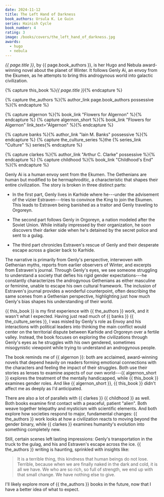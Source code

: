 ```yaml
---
date: 2024-11-12
title: The Left Hand of Darkness
book_authors: Ursula K. Le Guin
series: Hainish Cycle
book_number: 4
rating: 3
image: /books/covers/the_left_hand_of_darkness.jpg
awards:
  - hugo
  - nebula
---
```


<cite class="book-title">{{ page.title }}</cite>, by <span
class="author-name">{{ page.book_authors }}</span>, is her Hugo and Nebula
award-winning novel about the planet of Winter. It follows Genly Ai, an envoy
from the Ekumen, as he attempts to bring this androgynous world into galactic
civilization.

{% capture this_book %}<cite class="book-title">{{ page.title }}</cite>{% endcapture %}

{% capture the_authors %}{% author_link page.book_authors possessive %}{% endcapture %}

{% capture algernon %}{% book_link "Flowers for Algernon" %}{% endcapture %}
{% capture algernon_short %}{% book_link "Flowers for Algernon" link_text="Algernon" %}{% endcapture %}

{% capture banks %}{% author_link "Iain M. Banks" possessive %}{% endcapture %}
{% capture the_culture_series %}the {% series_link "Culture" %} series{% endcapture %}

{% capture clarkes %}{% author_link "Arthur C. Clarke" possessive %}{% endcapture %}
{% capture childhood %}{% book_link "Childhood's End" %}{% endcapture %}

Genly Ai is a human envoy sent from the Ekumen. The Gethenians are human but
modified to be hermaphroditic, a characteristic that shapes their entire
civilization. The story is broken in three distinct parts:

- In the first part, Genly lives in Karhide where he---under the advisement of
  the vizier Estraven---tries to convince the King to join the Ekumen. This
  leads to Estraven being banished as a traitor and Genly traveling to Orgoreyn.

- The second part follows Genly in Orgoreyn, a nation modeled after the
  Soviet Union. While initially impressed by their organization, he soon
  discovers their darker side when he's detained by the secret police and
  sent to a gulag.

- The third part chronicles Estraven's rescue of Genly and their desperate
  escape across a glacier back to Karhide.

The narrative is primarily from Genly's perspective, interwoven with Gethenian
myths, reports from earlier observers of Winter, and excerpts from Estraven's
journal. Through Genly's eyes, we see someone struggling to understand a
society that defies his rigid gender expectations---he constantly
characterizes the androgynous Gethenians as either masculine or feminine,
unable to escape his own cultural framework. The inclusion of Estraven's
journal provides a wonderful counterpoint, often describing the same scenes
from a Gethenian perspective, highlighting just how much Genly's bias shapes
his understanding of their world.

{{ this_book }} is my first experience with {{ the_authors }} work, and it
wasn't what I expected. Having just read much of {{ banks }} {{
the_culture_series }}, I was misled by Genly's role as Envoy and his
interactions with political leaders into thinking the main conflict would
center on the territorial dispute between Karhide and Orgoreyn over a fertile
valley. Instead, the book focuses on exploring the civilizations through
Genly's eyes as he struggles with his own gendered, sometimes misogynistic
viewpoint while trying to understand an androgynous people.

The book reminds me of {{ algernon }}: both are acclaimed, award-winning
novels that depend heavily on readers forming emotional connections with the
characters and feeling the impact of their struggles. Both use their stories
as lenses to examine aspects of our own world---{{ algernon_short }} explores
the treatment of the mentally handicapped, while {{ this_book }} examines
gender roles. And like {{ algernon_short }}, {{ this_book }} didn't affect me
as deeply as I'd anticipated.

There are also a lot of parallels with {{ clarkes }} {{ childhood }} as well.
Both books examine first contact with a peaceful, patient "alien". Both weave
together telepathy and mysticism with scientific elements. And both explore
how societies respond to major, fundamental changes: {{ the_authors }} work
looks at how a civilization reacts to moving beyond the gender binary, while
{{ clarkes }} examines humanity's evolution into something completely new.

Still, certain scenes left lasting impressions: Genly's transportation
in the truck to the gulag, and his and Estraven's escape across the ice. {{
the_authors }} writing is haunting, sprinkled with insights like:

> It is a terrible thing, this kindness that human beings do not lose.
> Terrible, because when we are finally naked in the dark and cold, it is all
> we have. We who are so rich, so full of strength, we end up with that small
> change. We have nothing else to give.

I'll likely explore more of {{ the_authors }} books in the future, now that I
have a better idea of what to expect.
